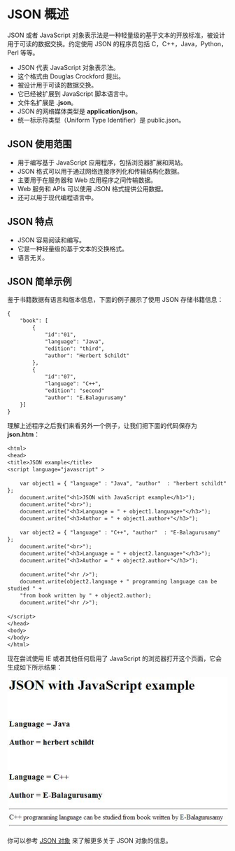 # JSON 概述

JSON 或者 JavaScript 对象表示法是一种轻量级的基于文本的开放标准，被设计用于可读的数据交换。约定使用 JSON 的程序员包括 C，C++，Java，Python，Perl 等等。

- JSON 代表 JavaScript 对象表示法。
- 这个格式由 Douglas Crockford 提出。
- 被设计用于可读的数据交换。
- 它已经被扩展到 JavaScript 脚本语言中。
- 文件名扩展是 __.json__。
- JSON 的网络媒体类型是 __application/json__。
- 统一标示符类型（Uniform Type Identifier）是 public.json。

## JSON 使用范围

- 用于编写基于 JavaScript 应用程序，包括浏览器扩展和网站。
- JSON 格式可以用于通过网络连接序列化和传输结构化数据。
- 主要用于在服务器和 Web 应用程序之间传输数据。
- Web 服务和 APIs 可以使用 JSON 格式提供公用数据。
- 还可以用于现代编程语言中。

## JSON 特点

- JSON 容易阅读和编写。
- 它是一种轻量级的基于文本的交换格式。
- 语言无关。

## JSON 简单示例

鉴于书籍数据有语言和版本信息，下面的例子展示了使用 JSON 存储书籍信息：

```
{
	"book": [
		{
			"id":"01",
			"language": "Java",
			"edition": "third",
			"author": "Herbert Schildt"
		},
		{
			"id":"07",
			"language": "C++",
			"edition": "second"
			"author": "E.Balagurusamy"
	}]
}
```

理解上述程序之后我们来看另外一个例子，让我们把下面的代码保存为 __json.htm__：

```
<html>
<head>
<title>JSON example</title>
<script language="javascript" >
  
	var object1 = { "language" : "Java", "author"  : "herbert schildt" };
	document.write("<h1>JSON with JavaScript example</h1>");
	document.write("<br>");
	document.write("<h3>Language = " + object1.language+"</h3>");  
	document.write("<h3>Author = " + object1.author+"</h3>");   

	var object2 = { "language" : "C++", "author"  : "E-Balagurusamy" };
	document.write("<br>");
	document.write("<h3>Language = " + object2.language+"</h3>");  
	document.write("<h3>Author = " + object2.author+"</h3>");   

	document.write("<hr />");
	document.write(object2.language + " programming language can be studied " +
	"from book written by " + object2.author);
	document.write("<hr />");
  
</script>
</head>
<body>
</body>
</html>
```

现在尝试使用 IE 或者其他任何启用了 JavaScript 的浏览器打开这个页面，它会生成如下所示结果：

![json example demo](images/json_example_demo.jpg)

你可以参考 [JSON 对象](objects.md) 来了解更多关于 JSON 对象的信息。